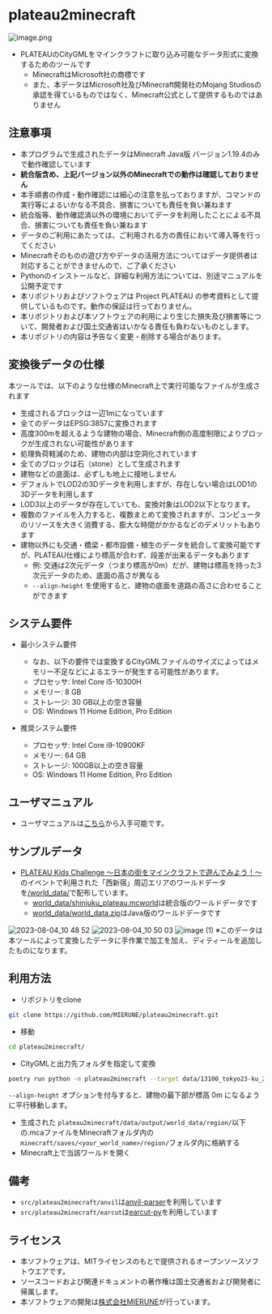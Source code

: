 # plateau2minecraft

![image.png](image.png)

- PLATEAUのCityGMLをマインクラフトに取り込み可能なデータ形式に変換するためのツールです
  - MinecraftはMicrosoft社の商標です
  - また、本データはMicrosoft社及びMinecraft開発社のMojang Studiosの承認を得ているものではなく、Minecraft公式として提供するものではありません

## 注意事項

- 本プログラムで生成されたデータはMinecraft Java版 バージョン1.19.4のみで動作確認しています
- **統合版含め、上記バージョン以外のMinecraftでの動作は確認しておりません**
- 本手順書の作成・動作確認には細心の注意を払っておりますが、コマンドの実行等によるいかなる不具合、損害についても責任を負い兼ねます
- 統合版等、動作確認済以外の環境においてデータを利用したことによる不具合、損害についても責任を負い兼ねます
- データのご利用にあたっては、ご利用される方の責任において導入等を行ってください
- Minecraftそのものの遊び方やデータの活用方法についてはデータ提供者は対応することができませんので、ご了承ください
- Pythonのインストールなど、詳細な利用方法については、別途マニュアルを公開予定です
- 本リポジトリおよびソフトウェアは Project PLATEAU の参考資料として提供しているものです。動作の保証は行っておりません。
- 本リポジトリおよび本ソフトウェアの利用により生じた損失及び損害等について、開発者および国土交通省はいかなる責任も負わないものとします。
- 本リポジトリの内容は予告なく変更・削除する場合があります。

## 変換後データの仕様

本ツールでは、以下のような仕様のMinecraft上で実行可能なファイルが生成されます

- 生成されるブロックは一辺1mになっています
- 全てのデータはEPSG:3857に変換されます
- 高度300mを超えるような建物の場合、Minecraft側の高度制限によりブロックが生成されない可能性があります
- 処理負荷軽減のため、建物の内部は空洞化されています
- 全てのブロックは石（stone）として生成されます
- 建物などの底面は、必ずしも地上に接地しません
- デフォルトでLOD2の3Dデータを利用しますが、存在しない場合はLOD1の3Dデータを利用します
- LOD3以上のデータが存在していても、変換対象はLOD2以下となります。
- 複数のファイルを入力すると、複数まとめて変換されますが、コンピュータのリソースを大きく消費する、膨大な時間がかかるなどのデメリットもあります
- 建物以外にも交通・橋梁・都市設備・植生のデータを統合して変換可能ですが、PLATEAU仕様により標高が合わず、段差が出来るデータもあります
  - 例: 交通は2次元データ（つまり標高が0m）だが、建物は標高を持った3次元データのため、底面の高さが異なる
  - `--align-height` を使用すると、建物の底面を道路の高さに合わせることができます

## システム要件

- 最小システム要件

  - なお、以下の要件では変換するCityGMLファイルのサイズによってはメモリー不足などによるエラーが発生する可能性があります。
  - プロセッサ: Intel Core i5-10300H
  - メモリー: 8 GB
  - ストレージ: 30 GB以上の空き容量
  - OS: Windows 11 Home Edition, Pro Edition
- 推奨システム要件

  - プロセッサ: Intel Core i9-10900KF
  - メモリー: 64 GB
  - ストレージ: 100GB以上の空き容量
  - OS: Windows 11 Home Edition, Pro Edition

## ユーザマニュアル

- ユーザマニュアルは[こちら](/docs/Minecraftワールドデータ作成マニュアル.pdf)から入手可能です。

## サンプルデータ

- [PLATEAU Kids Challenge  ～日本の街をマインクラフトで遊んでみよう！～](https://ascii20230821.peatix.com/)のイベントで利用された「西新宿」周辺エリアのワールドデータを[/world_data/](/world_data/)で配布しています。
  - [world_data/shinjuku_plateau.mcworld](world_data/shinjuku_plateau.mcworld)は統合版のワールドデータです
  - [world_data/world_data.zip](world_data/world_data.zip)はJava版のワールドデータです

![2023-08-04_10 48 52](https://github.com/Project-PLATEAU/plateau2minecraft/assets/79615787/4b9195a9-74b5-44d9-9af1-7b177cbc2923)
![2023-08-04_10 50 03](https://github.com/Project-PLATEAU/plateau2minecraft/assets/79615787/03fa5e81-2244-4ee9-9b71-4fa5b516958b)
![image (1)](https://github.com/Project-PLATEAU/plateau2minecraft/assets/79615787/5a3742df-b7fa-4103-8a2d-48816e34d50c)
※このデータは本ツールによって変換したデータに手作業で加工を加え、ディティールを追加したものになります。

## 利用方法

- リポジトリをclone

```bash
git clone https://github.com/MIERUNE/plateau2minecraft.git
```

- 移動

```bash
cd plateau2minecraft/
```

- CityGMLと出力先フォルダを指定して変換

```bash
poetry run python -m plateau2minecraft --target data/13100_tokyo23-ku_2022_citygml_1_2_op/udx/bldg/53393503_bldg_6697_2_op.gml --output data/output/
```
`--align-height` オプションを付与すると、建物の最下部が標高 0m になるように平行移動します。

- 生成された `plateau2minecraft/data/output/world_data/region/`以下の.mcaファイルをMinecraftフォルダ内の `minecraft/saves/<your_world_name>/region/`フォルダ内に格納する
- Minecraft上で当該ワールドを開く

## 備考

- `src/plateau2minecraft/anvil`は[anvil-parser](https://github.com/WoutCherlet/anvil-parser)を利用しています
- `src/plateau2minecraft/earcut`は[earcut-py](https://github.com/MIERUNE/earcut-py)を利用しています

## ライセンス

- 本ソフトウェアは、MITライセンスのもとで提供されるオープンソースソフトウエアです。
- ソースコードおよび関連ドキュメントの著作権は国土交通省および開発者に帰属します。
- 本ソフトウェアの開発は[株式会社MIERUNE](https://www.mierune.co.jp/)が行っています。
